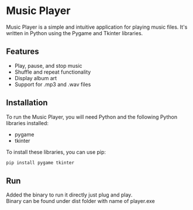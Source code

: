 # Music Player

Music Player is a simple and intuitive application for playing music files. It's written in Python using the Pygame and Tkinter libraries.

## Features

- Play, pause, and stop music
- Shuffle and repeat functionality
- Display album art
- Support for .mp3 and .wav files

## Installation

To run the Music Player, you will need Python and the following Python libraries installed:

- pygame
- tkinter

To install these libraries, you can use pip:

```bash
pip install pygame tkinter

```

## Run
Added the binary to run it directly just plug and play.
<br> Binary can be found under dist folder with name of player.exe


